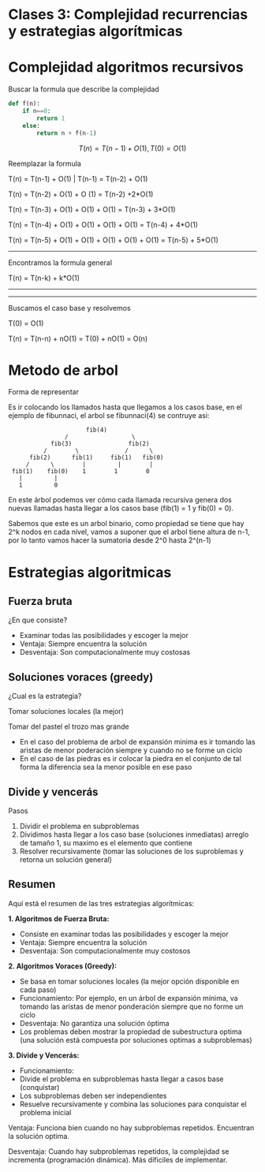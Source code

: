 # Clases 3: Complejidad recurrencias y estrategias algorítmicas

# Complejidad algoritmos recursivos

Buscar la formula que describe la complejidad

```python
def f(n):
	if n==0:
		return 1
	else:
		return n + f(n-1)
```

$$
T(n) = T(n-1)+O(1), T(0) = O(1)
$$

Reemplazar la formula

T(n) = T(n-1) + O(1)  | T(n-1) = T(n-2) + O(1)

T(n) =  T(n-2) + O(1) + O (1) = T(n-2) +2*O(1)

T(n) = T(n-3) + O(1) + O(1) + O(1) = T(n-3) + 3*O(1)

T(n) = T(n-4) + O(1) + O(1) + O(1) + O(1) = T(n-4) + 4*O(1)

T(n) = T(n-5) + O(1) + O(1) + O(1) + O(1) + O(1) = T(n-5) + 5*O(1)

---

Encontramos la formula general

T(n) = T(n-k) + k*O(1)

---

---

Buscamos el caso base y resolvemos

T(0) = O(1)

T(n) = T(n-n) + nO(1) = T(0) + nO(1) = O(n)

# Metodo de arbol

Forma de representar

Es ir colocando los llamados hasta que llegamos a los casos base, en el ejemplo de fibunnaci, el arbol se fibunnaci(4) se contruye asi:

                          fib(4)
                    /                  \
                fib(3)                fib(2)
              /        \             /      \
          fib(2)      fib(1)     fib(1)   fib(0)
         /      \        |         |        |
     fib(1)    fib(0)    1        1        0
       |         |
       1         0

En este árbol podemos ver cómo cada llamada recursiva genera dos nuevas llamadas hasta llegar a los casos base (fib(1) = 1 y fib(0) = 0).

Sabemos que este es un arbol binario, como propiedad se tiene que hay 2^k nodos en cada nivel, vamos a suponer que el arbol tiene altura de n-1, por lo tanto vamos hacer la sumatoria desde 2^0 hasta 2^(n-1)

# Estrategias algoritmicas

## Fuerza bruta

¿En que consiste?

- Examinar todas las posibilidades y escoger la mejor
- Ventaja: Siempre encuentra la solución
- Desventaja: Son computacionalmente muy costosas

## Soluciones voraces (greedy)

¿Cual es la estrategia?

Tomar soluciones locales (la mejor)

Tomar del pastel el trozo mas grande

- En el caso del problema de arbol de expansión minima es ir tomando las aristas de menor poderación siempre y cuando no se forme un ciclo
- En el caso de las piedras es ir colocar la piedra en el conjunto de tal forma la diferencia sea la menor posible en ese paso

## Divide y vencerás

Pasos

1. Dividir el problema en subproblemas
2. Dividimos hasta llegar a los caso base (soluciones inmediatas) arreglo de tamaño 1, su maximo es el elemento que contiene
3. Resolver recursivamente (tomar las soluciones de los suproblemas y retorna un solución general)

## Resumen

Aquí está el resumen de las tres estrategias algorítmicas:

**1. Algoritmos de Fuerza Bruta:**

- Consiste en examinar todas las posibilidades y escoger la mejor
- Ventaja: Siempre encuentra la solución
- Desventaja: Son computacionalmente muy costosos

**2. Algoritmos Voraces (Greedy):**

- Se basa en tomar soluciones locales (la mejor opción disponible en cada paso)
- Funcionamiento: Por ejemplo, en un árbol de expansión mínima, va tomando las aristas de menor ponderación siempre que no forme un ciclo
- Desventaja: No garantiza una solución óptima
- Los problemas deben mostrar la propiedad de subestructura optima (una solución está compuesta por soluciones optimas a subproblemas)

**3. Divide y Vencerás:**

- Funcionamiento:
- Divide el problema en subproblemas hasta llegar a casos base (conquistar)
- Los subproblemas deben ser independientes
- Resuelve recursivamente y combina las soluciones para conquistar el problema inicial

Ventaja: Funciona bien cuando no hay subproblemas repetidos. Encuentran la solución optima.

Desventaja: Cuando hay subproblemas repetidos, la complejidad se incrementa (programación dinámica). Más dificiles de implementar.
